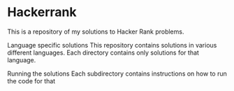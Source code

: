 # Hackerrank

This is a repository of my solutions to Hacker Rank problems.

Language specific solutions
This repository contains solutions in various different languages. Each directory contains only solutions for that language.

Running the solutions
Each subdirectory contains instructions on how to run the code for that
